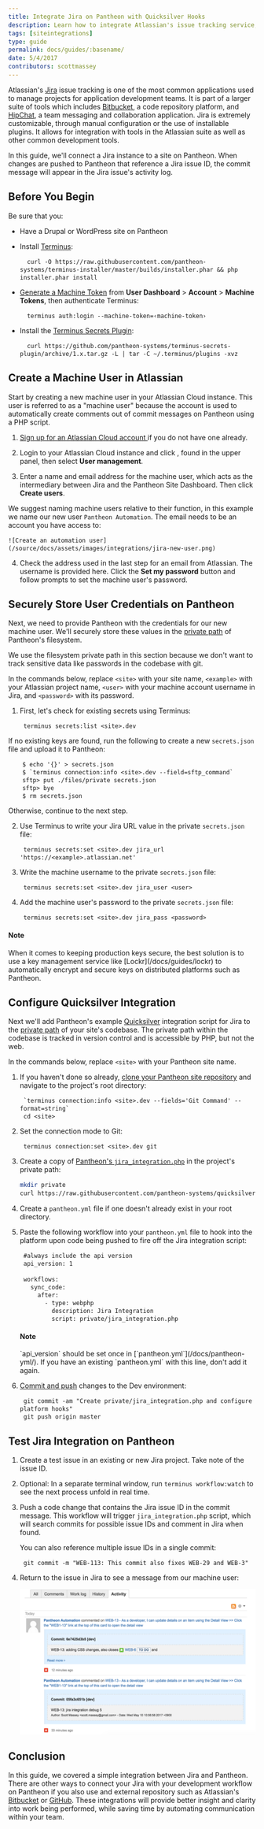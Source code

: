 ```yaml
---
title: Integrate Jira on Pantheon with Quicksilver Hooks
description: Learn how to integrate Atlassian's issue tracking service, Jira, with the Pantheon Site Dashboard.
tags: [siteintegrations]
type: guide
permalink: docs/guides/:basename/
date: 5/4/2017
contributors: scottmassey
---
```


Atlassian's [Jira](https://www.atlassian.com/software/jira) issue tracking is one of the most common applications used to manage projects for application development teams. It is part of a larger suite of tools which includes [Bitbucket](https://bitbucket.org/), a code repository platform, and [HipChat](https://www.hipchat.com/), a team messaging and collaboration application. Jira is extremely customizable, through manual configuration or the use of installable plugins. It allows for integration with tools in the Atlassian suite as well as other common development tools.

In this guide, we'll connect a Jira instance to a site on Pantheon. When changes are pushed to Pantheon that reference a Jira issue ID, the commit message will appear in the Jira issue's activity log.
## Before You Begin
Be sure that you:

- Have a Drupal or WordPress site on Pantheon
- Install [Terminus](/docs/terminus):

        curl -O https://raw.githubusercontent.com/pantheon-systems/terminus-installer/master/builds/installer.phar && php installer.phar install
- [Generate a Machine Token](https://dashboard.pantheon.io/machine-token/create) from **User Dashboard** > **Account** > **Machine Tokens**, then authenticate Terminus:

        terminus auth:login --machine-token=‹machine-token›
- Install the [Terminus Secrets Plugin](https://github.com/pantheon-systems/terminus-secrets-plugin):

        curl https://github.com/pantheon-systems/terminus-secrets-plugin/archive/1.x.tar.gz -L | tar -C ~/.terminus/plugins -xvz
## Create a Machine User in Atlassian
Start by creating a new machine user in your Atlassian Cloud instance. This user is referred to as a "machine user" because the account is used to automatically create comments out of commit messages on Pantheon using a PHP script.

1. <a href="https://www.atlassian.com/software/jira/try" target=blank>Sign up for an Atlassian Cloud account <span class="glyphicons glyphicons-new-window-alt"></span></a> if you do not have one already.

2. Login to your Atlassian Cloud instance and click <i class="fa fa-gear"></i>, found in the upper panel, then select **User management**.

3. Enter a name and email address for the machine user, which acts as the intermediary between Jira and the Pantheon Site Dashboard. Then click **Create users**.

  We suggest naming machine users relative to their function, in this example we name our new user `Pantheon Automation`. The email needs to be an account you have access to:

    ![Create an automation user](/source/docs/assets/images/integrations/jira-new-user.png)

4. Check the address used in the last step for an email from Atlassian. The username is provided here. Click the **Set my password** button and follow prompts to set the machine user's password.

## Securely Store User Credentials on Pantheon
Next, we need to provide Pantheon with the credentials for our new machine user. We'll securely store these values in the [private path](/docs/private-paths/#private-path-for-files) of Pantheon's filesystem.

We use the filesystem private path in this section because we don't want to track sensitive data like passwords in the codebase with git.

In the commands below, replace `<site>` with your site name, `<example>` with your Atlassian project name, `<user>` with your machine account username in Jira, and `<password>` with its password.

1. First, let's check for existing secrets using Terminus:

        terminus secrets:list <site>.dev

  If no existing keys are found, run the following to create a new `secrets.json` file and upload it to Pantheon:

        $ echo '{}' > secrets.json
        $ `terminus connection:info <site>.dev --field=sftp_command`
        sftp> put ./files/private secrets.json
        sftp> bye
        $ rm secrets.json

  Otherwise, continue to the next step.

2. Use Terminus to write your Jira URL value in the private `secrets.json` file:

        terminus secrets:set <site>.dev jira_url 'https://<example>.atlassian.net'

3. Write the machine username to the private `secrets.json` file:

        terminus secrets:set <site>.dev jira_user <user>

4. Add the machine user's password to the private `secrets.json` file:

        terminus secrets:set <site>.dev jira_pass <password>

<div class="alert alert-info">
<h4 class="info">Note</h4>
<p markdown="1">When it comes to keeping production keys secure, the best solution is to use a key management service like [Lockr](/docs/guides/lockr) to automatically encrypt and secure keys on distributed platforms such as Pantheon.</p>
</div>

## Configure Quicksilver Integration
Next we'll add Pantheon's example [Quicksilver](/docs/quicksilver) integration script for Jira to the [private path](/docs/private-paths/#private-path-for-code) of your site's codebase. The private path within the codebase is tracked in version control and is accessible by PHP, but not the web.

In the commands below, replace `<site>` with your Pantheon site name.

1. If you haven't done so already, [clone your Pantheon site repository](/docs/git/#clone-your-site-codebase) and navigate to the project's root directory:

        `terminus connection:info <site>.dev --fields='Git Command' --format=string`
        cd <site>

2. Set the connection mode to Git:

        terminus connection:set <site>.dev git

3. Create a copy of [Pantheon's `jira_integration.php`](https://github.com/pantheon-systems/quicksilver-examples/tree/master/jira_integration) in the project's private path:

    ``` bash
    mkdir private
    curl https://raw.githubusercontent.com/pantheon-systems/quicksilver-examples/master/jira_integration/jira_integration.php --output ./private/jira_instreation.php
    ```

4. Create a `pantheon.yml` file if one doesn't already exist in your root directory.

5. Paste the following workflow into your `pantheon.yml` file to hook into the platform upon code being pushed to fire off the Jira integration script:

        #always include the api version
        api_version: 1

        workflows:
          sync_code:
            after:
              - type: webphp
                description: Jira Integration
                script: private/jira_integration.php

    <div class="alert alert-info">
    <h4 class="info">Note</h4>
    <p markdown="1">`api_version` should be set once in [`pantheon.yml`](/docs/pantheon-yml/). If you have an existing `pantheon.yml` with this line, don't add it again.</p>
    </div>

6. [Commit and push](/docs/git/#push-changes-to-pantheon) changes to the Dev environment:

        git commit -am "Create private/jira_integration.php and configure platform hooks"
        git push origin master


## Test Jira Integration on Pantheon

1. Create a test issue in an existing or new Jira project. Take note of the issue ID.

2. Optional: In a separate terminal window, run `terminus workflow:watch` to see the next process unfold in real time.

3. Push a code change that contains the Jira issue ID in the commit message. This workflow will trigger `jira_integration.php` script, which will search commits for possible issue IDs and comment in Jira when found.

    You can also reference multiple issue IDs in a single commit:

        git commit -m "WEB-113: This commit also fixes WEB-29 and WEB-3"

4. Return to the issue in Jira to see a message from our machine user:

    ![Jira issue](/source/docs/assets/images/integrations/jira_log.png)

## Conclusion
In this guide, we covered a simple integration between Jira and Pantheon. There are other ways to connect your Jira with your development workflow on Pantheon if you also use and external repository such as Atlassian's [Bitbucket](https://confluence.atlassian.com/adminjiracloud/getting-started-with-bitbucket-and-jira-cloud-776830280.html) or [GitHub](https://confluence.atlassian.com/adminjiracloud/connect-jira-cloud-to-github-814188429.html). These integrations will provide better insight and clarity into work being performed, while saving time by automating communication within your team.

